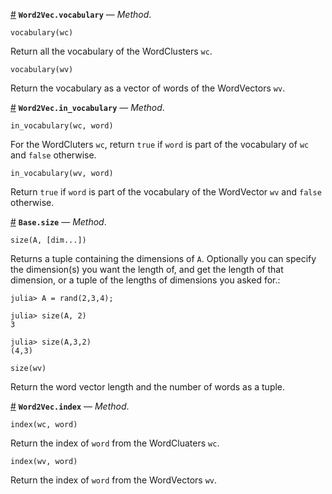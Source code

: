 <a id='Word2Vec.vocabulary-Tuple{Any}' href='#Word2Vec.vocabulary-Tuple{Any}'>#</a>
**`Word2Vec.vocabulary`** &mdash; *Method*.



```
vocabulary(wc)
```

Return all the vocabulary of the WordClusters `wc`.

```
vocabulary(wv)
```

Return the vocabulary as a vector of words of the WordVectors `wv`.

<a id='Word2Vec.in_vocabulary-Tuple{Any,Any}' href='#Word2Vec.in_vocabulary-Tuple{Any,Any}'>#</a>
**`Word2Vec.in_vocabulary`** &mdash; *Method*.



```
in_vocabulary(wc, word)
```

For the WordCluters `wc`, return `true` if `word` is part of the  vocabulary of `wc` and `false` otherwise.

```
in_vocabulary(wv, word)
```

Return `true` if `word` is part of the vocabulary of the WordVector `wv` and  `false` otherwise.

<a id='Base.size-Tuple{Any}' href='#Base.size-Tuple{Any}'>#</a>
**`Base.size`** &mdash; *Method*.



```
size(A, [dim...])
```

Returns a tuple containing the dimensions of `A`. Optionally you can specify the dimension(s) you want the length of, and get the length of that dimension, or a tuple of the lengths of dimensions you asked for.:

```
julia> A = rand(2,3,4);

julia> size(A, 2)
3

julia> size(A,3,2)
(4,3)
```

```
size(wv)
```

Return the word vector length and the number of words as a tuple.  

<a id='Word2Vec.index-Tuple{Any,Any}' href='#Word2Vec.index-Tuple{Any,Any}'>#</a>
**`Word2Vec.index`** &mdash; *Method*.



```
index(wc, word)
```

Return the index of `word` from the WordCluaters `wc`.

```
index(wv, word)
```

Return the index of `word` from the WordVectors `wv`.

